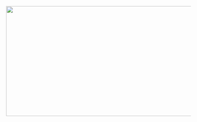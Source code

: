 ## 
<p align="center">
  <img width="7000" height="300" src="https://github.com/user-attachments/assets/62b7d5c6-0244-44fa-ae9d-1093a0bec55c">
</p>
